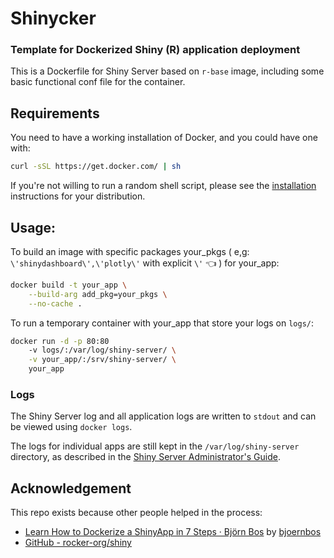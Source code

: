 # Shinycker
### Template for Dockerized Shiny (R\) application deployment

This is a Dockerfile for Shiny Server based on `r-base` image, including some basic functional conf file for the container.

## Requirements

You need to have a working installation of Docker, and you could have one with:
```sh
curl -sSL https://get.docker.com/ | sh
```
If you're not willing to run a random shell script, please see the [installation](https://docs.docker.com/engine/installation/linux/) instructions for your distribution.

## Usage:

To build an image with specific packages your_pkgs ( e,g: `\'shinydashboard\',\'plotly\'` with explicit `\'` :point_left: ) for your_app:
```sh
docker build -t your_app \
    --build-arg add_pkg=your_pkgs \
    --no-cache .
```

To run a temporary container with your_app that store your logs on `logs/`:

```sh
docker run -d -p 80:80 
    -v logs/:/var/log/shiny-server/ \
    -v your_app/:/srv/shiny-server/ \
    your_app 
```


### Logs

The Shiny Server log and all application logs are written to `stdout` and can be viewed using `docker logs`.

The logs for individual apps are still kept in the `/var/log/shiny-server` directory, as described in the [Shiny Server Administrator's Guide]( http://docs.rstudio.com/shiny-server/#application-error-logs). 

## Acknowledgement
This repo exists because other people helped in the process:
- [Learn How to Dockerize a ShinyApp in 7 Steps · Björn Bos](https://www.bjoern-hartmann.de/post/learn-how-to-dockerize-a-shinyapp-in-7-steps/) by [bjoernbos](https://github.com/bjoernbos)
- [GitHub - rocker-org/shiny](https://github.com/rocker-org/shiny)
